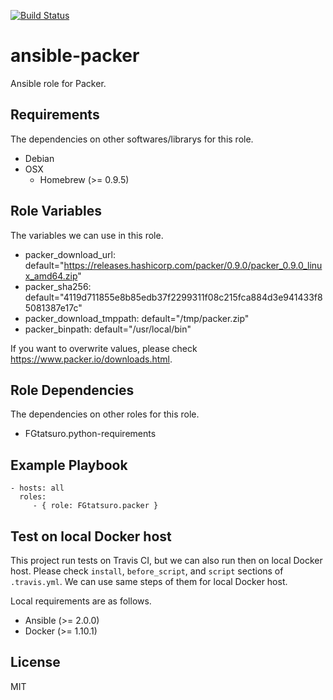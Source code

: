 [![Build Status](https://travis-ci.org/FGtatsuro/ansible-packer.svg?branch=master)](https://travis-ci.org/FGtatsuro/ansible-packer)

ansible-packer
====================================

Ansible role for Packer.

Requirements
------------

The dependencies on other softwares/librarys for this role.

- Debian
- OSX
  - Homebrew (>= 0.9.5)

Role Variables
--------------

The variables we can use in this role.

- packer_download_url: default="https://releases.hashicorp.com/packer/0.9.0/packer_0.9.0_linux_amd64.zip"
- packer_sha256: default="4119d711855e8b85edb37f2299311f08c215fca884d3e941433f85081387e17c"
- packer_download_tmppath: default="/tmp/packer.zip"
- packer_binpath: default="/usr/local/bin"

If you want to overwrite values, please check https://www.packer.io/downloads.html.

Role Dependencies
-----------------

The dependencies on other roles for this role.

- FGtatsuro.python-requirements

Example Playbook
----------------

    - hosts: all
      roles:
         - { role: FGtatsuro.packer }

Test on local Docker host
-------------------------

This project run tests on Travis CI, but we can also run then on local Docker host.
Please check `install`, `before_script`, and `script` sections of `.travis.yml`. 
We can use same steps of them for local Docker host.

Local requirements are as follows.

- Ansible (>= 2.0.0)
- Docker (>= 1.10.1)

License
-------

MIT
